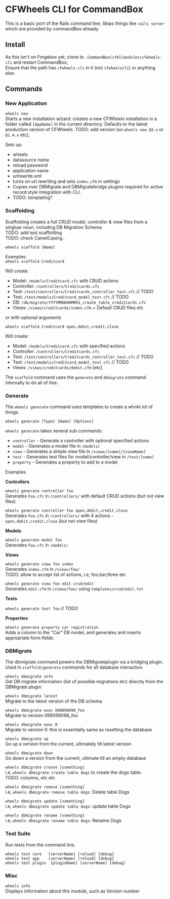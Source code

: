 # CFWheels CLI for CommandBox

This is a basic port of the Rails command line;
Skips things like `rails server` which are provided by commandBox already.

## Install

As this isn't on Forgebox yet, clone to `.CommandBox\cfml\modules\cfwheels-cli` and restart CommandBox;  
Ensure that the path has `cfwheels-cli` in it (not `cfwheelscli`) or anything else.

## Commands

### New Application

`wheels new`  
Starts a new installation wizard: creates a new CFWheels installation in a folder called `[AppName]` in the current directory. Defaults to the latest production version of CFWheels. TODO: add version (so `wheels new @2.x` or `@1.4.x` etc);

Sets up:
 - wheels
 - datasource name
 - reload password
 - application name
 - urlrewrite.xml
 - turns on url rewriting and sets `index.cfm` in settings
 - Copies over DBMigrate and DBMigratebridge plugins required for active record style integration with CLI.
 - TODO: templating?

### Scaffolding

Scaffolding creates a full CRUD model, controller & view files from a singluar noun, including DB Migration Schema  
TODO: add test scaffolding  
TODO: check CamelCasing..

`wheels scaffold [Name]`

Examples:  
`wheels scaffold Creditcard`

Will create: 
 - Model: 		`/models/Creditcard.cfc` with CRUD actions
 - Controller: 	`/controllers/Creditcards.cfc`
 - Test:       	`/test/controllers/Creditcards_controller_test.cfc` // TODO
 - Test:       	`/test/models/Creditcard_model_test.cfc` // TODO
 - DB:			`/db/migrate/YYYYMMDDHHMMSS_create_table_creditcards.cfc`
 - Views:      	`/views/creditcards/index.cfm` + Default CRUD files etc 

 or with optional arguments

`wheels scaffold Creditcard open,debit,credit,close`

Will create: 
 - Model: 		`/models/Creditcard.cfc` with specified actions
 - Controller: 	`/controllers/Creditcards.cfc`
 - Test:       	`/test/controllers/Creditcards_controller_test.cfc` // TODO
 - Test:       	`/test/models/Creditcard_model_test.cfc` // TODO
 - Views:      	`/views/creditcards/debit.cfm` [etc] 

The `scaffold` command uses the `generate` and `dbmigrate` command internally to do all of this:

### Generate

The `wheels generate` command uses templates to create a whole lot of things.

`wheels generate [Type] [Name] [Options]`  

`wheels generate` takes several sub commands:
 - `controller` - Generate a controller with optional specified actions
 - `model` - Generates a model file in `/models/`
 - `view` - Generates a simple view file in `/views/[name]/[viewName]`
 - `test` - Generates test files for model/controller/view in `/test/[name]`
 - `property` - Generates a property to add to a model
 
Examples:

**Controllers**

`wheels generate controller foo`  
Generates `Foo.cfc` in `/controllers/` with default CRUD actions (but not view files)

`wheels generate controller foo open,debit,credit,close`  
Generates `Foo.cfc` in `/controllers/` with 4 actions - `open,debit,credit,close` (but not view files)

**Models**

`wheels generate model foo`  
Generates `Foo.cfc` in `/models/`

**Views**

`wheels generate view foo index`  
Generates `index.cfm` in `/views/foo/`  
TODO: allow to accept list of actions, i.e, foo,bar,three etc

`wheels generate view foo edit crud/edit`  
Generates `edit.cfm` in `/views/foo/` using `templates/crud/edit.txt` 

**Tests**

`wheels generate test foo`  // TODO

**Properties**

`wheels generate property car registration`  
Adds a column to the "Car" DB model, and generates and inserts appropriate form fields. 

### DBMigrate

The dbmigrate command powers the DBMigrateplugin via a bridging plugin.  
Used in `scaffold/generate` commands for all database interaction.

`wheels dbmigrate info`  
Get DB migrate information (list of possible migrations etc) directly from the DBMigrate plugin

`wheels dbmigrate latest`  
Migrate to the latest version of the DB schema

`wheels dbmigrate exec 098098098_foo`  
Migrate to version 098098098_foo

`wheels dbmigrate exec 0`  
Migrate to version 0: this is essentially same as resetting the database

`wheels dbmigrate up`  
Go up a version from the current, ultimately till latest version

`wheels dbmigrate down`  
Go down a version from the current, ultimate till an empty database

`wheels dbmigrate create [something]`  
i.e, `wheels dbmigrate create table dogs` to create the dogs table.  
 TODO: columns, etc etc

`wheels dbmigrate remove [something]`  
i.e, `wheels dbmigrate remove table dogs`: Delete table Dogs

`wheels dbmigrate update [something]`  
i.e, `wheels dbmigrate update table dogs`: update table Dogs

`wheels dbmigrate rename [something]`   
i.e, `wheels dbmigrate rename table dogs`: Rename Dogs



### Test Suite

Run tests from the command line.  

`wheels test core 	[serverName] [reload] [debug]`  
`wheels test app 	[serverName] [reload] [debug]`  
`wheels test plugin  [pluginName] [serverName] [debug]`   

### Misc

`wheels info`  
Displays information about this module, such as Version number